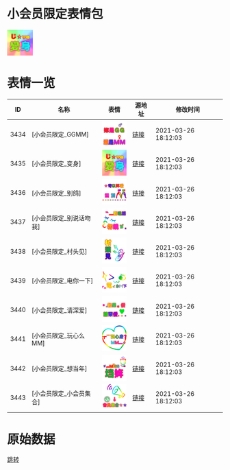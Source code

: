 # 小会员限定表情包

<img src="./cover.png" height="60" alt="cover" />

# 表情一览

|ID|名称|表情|源地址|修改时间|
|----|----|----|----|----|
|3434|[小会员限定_GGMM]|<img src="./pic/003434_%5B小会员限定_GGMM%5D.png" height="60" alt="GGMM"/>|[链接](http://i0.hdslb.com/bfs/emote/84f55d92dc444fc76ab17eddf26b09da0b2eca12.png)|2021-03-26 18:12:03|
|3435|[小会员限定_变身]|<img src="./pic/003435_%5B小会员限定_变身%5D.png" height="60" alt="变身"/>|[链接](http://i0.hdslb.com/bfs/emote/c6d63a09ac12e1f35d344278d6347ef481980241.png)|2021-03-26 18:12:03|
|3436|[小会员限定_别鸽]|<img src="./pic/003436_%5B小会员限定_别鸽%5D.png" height="60" alt="别鸽"/>|[链接](http://i0.hdslb.com/bfs/emote/1252b74a6dd0bc9b829b4b06d68c0141c94af38b.png)|2021-03-26 18:12:03|
|3437|[小会员限定_别说话吻我]|<img src="./pic/003437_%5B小会员限定_别说话吻我%5D.png" height="60" alt="别说话吻我"/>|[链接](http://i0.hdslb.com/bfs/emote/07a643d84fec4c3d1ca29f32ea8dc9b345adc841.png)|2021-03-26 18:12:03|
|3438|[小会员限定_村头见]|<img src="./pic/003438_%5B小会员限定_村头见%5D.png" height="60" alt="村头见"/>|[链接](http://i0.hdslb.com/bfs/emote/74b59352c0aee52b6eaac6162e0391ede9135d77.png)|2021-03-26 18:12:03|
|3439|[小会员限定_电你一下]|<img src="./pic/003439_%5B小会员限定_电你一下%5D.png" height="60" alt="电你一下"/>|[链接](http://i0.hdslb.com/bfs/emote/b0ead7aee881ebad7e7f4f9a141c515ab0d16151.png)|2021-03-26 18:12:03|
|3440|[小会员限定_请深爱]|<img src="./pic/003440_%5B小会员限定_请深爱%5D.png" height="60" alt="请深爱"/>|[链接](http://i0.hdslb.com/bfs/emote/5c130a458efae838460fb76491155423127b0437.png)|2021-03-26 18:12:03|
|3441|[小会员限定_玩心么MM]|<img src="./pic/003441_%5B小会员限定_玩心么MM%5D.png" height="60" alt="玩心么MM"/>|[链接](http://i0.hdslb.com/bfs/emote/91068f299535a09b4e89fd517272be14ab4d1198.png)|2021-03-26 18:12:03|
|3442|[小会员限定_想当年]|<img src="./pic/003442_%5B小会员限定_想当年%5D.png" height="60" alt="想当年"/>|[链接](http://i0.hdslb.com/bfs/emote/613721b0f7bea9492acfc1d1d6855b62f6b67e04.png)|2021-03-26 18:12:03|
|3443|[小会员限定_小会员集合]|<img src="./pic/003443_%5B小会员限定_小会员集合%5D.png" height="60" alt="小会员集合"/>|[链接](http://i0.hdslb.com/bfs/emote/c865d4ac46a4072dda61e279f590e4f6fedd4cf0.png)|2021-03-26 18:12:03|

# 原始数据

[跳转](./raw.json)

